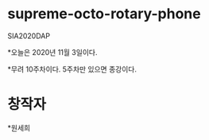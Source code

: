 # supreme-octo-rotary-phone
SIA2020DAP

  *오늘은 2020년 11월 3일이다.

  *무려 10주차이다. 5주차만 있으면 종강이다.

# 창작자

  *원세희
 
